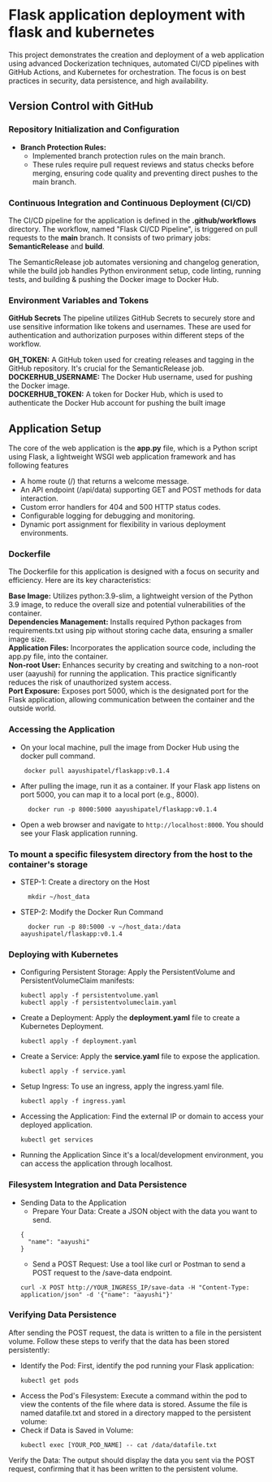 # Flask application deployment with flask and kubernetes
This project demonstrates the creation and deployment of a web application using advanced Dockerization techniques, automated CI/CD pipelines with GitHub Actions, and Kubernetes for orchestration. The focus is on best practices in security, data persistence, and high availability.

## Version Control with GitHub
### Repository Initialization and Configuration
- **Branch Protection Rules:**
  - Implemented branch protection rules on the main branch.
  - These rules require pull request reviews and status checks before merging, ensuring code quality and preventing direct pushes to the main branch.
### Continuous Integration and Continuous Deployment (CI/CD)
The CI/CD pipeline for the application is defined in the **.github/workflows** directory. The workflow, named "Flask CI/CD Pipeline", is triggered on pull requests to the **main** branch. It consists of two primary jobs: **SemanticRelease** and **build**.

The SemanticRelease job automates versioning and changelog generation, while the build job handles Python environment setup, code linting, running tests, and building & pushing the Docker image to Docker Hub.

### Environment Variables and Tokens
**GitHub Secrets**
The pipeline utilizes GitHub Secrets to securely store and use sensitive information like tokens and usernames. These are used for authentication and authorization purposes within different steps of the workflow.

**GH_TOKEN:** A GitHub token used for creating releases and tagging in the GitHub repository. It's crucial for the SemanticRelease job.<br>
**DOCKERHUB_USERNAME:** The Docker Hub username, used for pushing the Docker image.<br>
**DOCKERHUB_TOKEN:** A token for Docker Hub, which is used to authenticate the Docker Hub account for pushing the built image<br>

## Application Setup
The core of the web application is the **app.py** file, which is a Python script using Flask, a lightweight WSGI web application framework and has following features<br>

- A home route (/) that returns a welcome message.
- An API endpoint (/api/data) supporting GET and POST methods for data interaction.
- Custom error handlers for 404 and 500 HTTP status codes.
- Configurable logging for debugging and monitoring.
- Dynamic port assignment for flexibility in various deployment environments.

### Dockerfile
The Dockerfile for this application is designed with a focus on security and efficiency. Here are its key characteristics:

**Base Image:** Utilizes python:3.9-slim, a lightweight version of the Python 3.9 image, to reduce the overall size and potential vulnerabilities of the container.<br>
**Dependencies Management:** Installs required Python packages from requirements.txt using pip without storing cache data, ensuring a smaller image size.<br>
**Application Files:** Incorporates the application source code, including the app.py file, into the container.<br>
**Non-root User:** Enhances security by creating and switching to a non-root user (aayushi) for running the application. This practice significantly reduces the risk of unauthorized system access.<br>
**Port Exposure:** Exposes port 5000, which is the designated port for the Flask application, allowing communication between the container and the outside world.<br>

### Accessing the Application
- On your local machine, pull the image from Docker Hub using the docker pull command.
  ```
   docker pull aayushipatel/flaskapp:v0.1.4
  ```
- After pulling the image, run it as a container. If your Flask app listens on port 5000, you can map it to a local port (e.g., 8000).
  ```
    docker run -p 8000:5000 aayushipatel/flaskapp:v0.1.4

  ```
- Open a web browser and navigate to ``` http://localhost:8000 ```. You should see your Flask application running.

###  To mount a specific filesystem directory from the host to the container's storage
- STEP-1:  Create a directory on the Host
  ```
    mkdir ~/host_data
  ```
- STEP-2: Modify the Docker Run Command
  ```
    docker run -p 80:5000 -v ~/host_data:/data aayushipatel/flaskapp:v0.1.4
  ```
### Deploying with Kubernetes
- Configuring Persistent Storage: Apply the PersistentVolume and PersistentVolumeClaim manifests:
  ```
  kubectl apply -f persistentvolume.yaml
  kubectl apply -f persistentvolumeclaim.yaml
  ```
- Create a Deployment: Apply the **deployment.yaml** file to create a Kubernetes Deployment.
  ```
  kubectl apply -f deployment.yaml
  ```
- Create a Service: Apply the **service.yaml** file to expose the application.
  ```
  kubectl apply -f service.yaml
  ```
- Setup Ingress: To use an ingress, apply the ingress.yaml file.
  ```
  kubectl apply -f ingress.yaml
  ```
- Accessing the Application: Find the external IP or domain to access your deployed application.
  ```
  kubectl get services
  ```
- Running the Application
  Since it's a local/development  environment, you can access the application through localhost.

### Filesystem Integration and Data Persistence
- Sending Data to the Application
  - Prepare Your Data: Create a JSON object with the data you want to send. 
  ```
  {
    "name": "aayushi"
  }
  ```
  - Send a POST Request: Use a tool like curl or Postman to send a POST request to the /save-data endpoint.
  ```
  curl -X POST http://YOUR_INGRESS_IP/save-data -H "Content-Type: application/json" -d '{"name": "aayushi"}'
  ```
### Verifying Data Persistence
After sending the POST request, the data is written to a file in the persistent volume. Follow these steps to verify that the data has been stored persistently:
- Identify the Pod: First, identify the pod running your Flask application:
    ```
   kubectl get pods
    ```
- Access the Pod's Filesystem: Execute a command within the pod to view the contents of the file where data is stored. Assume the file is named datafile.txt and stored in a directory mapped to the persistent volume:
- Check if Data is Saved in Volume:
    ```
    kubectl exec [YOUR_POD_NAME] -- cat /data/datafile.txt
    ```
Verify the Data: The output should display the data you sent via the POST request, confirming that it has been written to the persistent volume.


